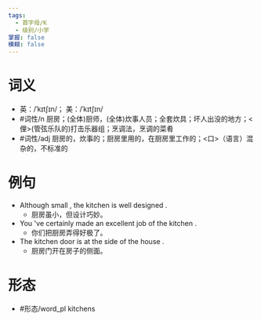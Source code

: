 ```yaml
---
tags:
  - 首字母/K
  - 级别/小学
掌握: false
模糊: false
---
```

# 词义
- 英：/ˈkɪtʃɪn/； 美：/ˈkɪtʃɪn/
- #词性/n  厨房；(全体)厨师，(全体)炊事人员；全套炊具；坏人出没的地方；<俚>(管弦乐队的)打击乐器组；烹调法，烹调的菜肴
- #词性/adj  厨房的，炊事的；厨房里用的，在厨房里工作的；<口>（语言）混杂的，不标准的
# 例句
- Although small , the kitchen is well designed .
	- 厨房虽小，但设计巧妙。
- You 've certainly made an excellent job of the kitchen .
	- 你们把厨房弄得好极了。
- The kitchen door is at the side of the house .
	- 厨房门开在房子的侧面。
# 形态
- #形态/word_pl kitchens
